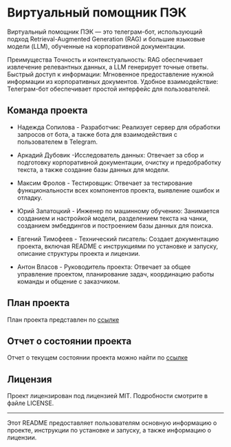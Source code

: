 # Виртуальный помощник ПЭК

Виртуальный помощник ПЭК — это телеграм-бот, использующий подход Retrieval-Augmented Generation (RAG) и большие языковые
модели (LLM), обученные на корпоративной документации.

Преимущества
Точность и контекстуальность: RAG обеспечивает извлечение релевантных данных, а LLM генерирует точные ответы.
Быстрый доступ к информации: Мгновенное предоставление нужной информации из корпоративных документов.
Удобное взаимодействие: Телеграм-бот обеспечивает простой интерфейс для пользователей.

## Команда проекта

- Надежда Сопилова - Разработчик: Реализует сервер для обработки запросов от бота, а также бота для взаимодействия с
  пользователем в Telegram.

- Аркадий Дубовик -Исследователь данных: Отвечает за сбор и подготовку корпоративной документации, очистку и
  предобработку текста, а также создание базы данных для модели.

- Максим Фролов - Тестировщик: Отвечает за тестирование функциональности всех компонентов проекта, выявление ошибок и
  отладку.

- Юрий Запатоцкий - Инженер по машинному обучению: Занимается созданием и настройкой модели, разделением текста на
  чанки, созданием эмбеддингов и построением базы данных для поиска.

- Евгений Тимофеев - Технический писатель: Создает документацию проекта, включая README с инструкциями по установке и
  запуску, описание структуры проекта и лицензии.

- Антон Власов - Руководитель проекта: Отвечает за общее управление проектом, планирование задач, координацию работы
  команды и общение с заказчиком.

## План проекта
План проекта представлен по [ссылке](doc/plan.md)

## Отчет о состоянии проекта
Отчет о текущем состоянии проекта можно найти по [ссылке](doc/status_report.md)

## Лицензия
Проект лицензирован под лицензией MIT. Подробности смотрите в файле LICENSE.

---
Этот README предоставляет пользователям основную информацию о проекте, инструкции по установке и запуску, а также
информацию о лицензии.